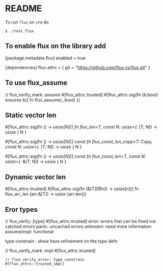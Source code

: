 # README 

To run `flux` on `std` do 

```
$ ./test_flux
```

## To enable flux on the library add 

[package.metadata.flux]
enabled = true

[dependencies]
flux-attrs = { git = "https://github.com/flux-rs/flux.git" }

## To use flux_assume
// flux_verify_mark: assume
#[flux_attrs::trusted]
#[flux_attrs::sig(fn (b:bool) ensures b)]
fn flux_assume(_:bool) {}

## Static vector len
#[flux_attrs::sig(fn (_) -> usize[N])]
fn flux_len<T, const N: usize>(_: [T; N]) -> usize {
    N
}

#[flux_attrs::sig(fn (_) -> usize[N])]
const fn flux_const_len_copy<T: Copy, const N: usize>(_: [T; N]) -> usize {
    N
}

#[flux_attrs::sig(fn (_) -> usize[N])]
const fn flux_const_len<T, const N: usize>(_: &[T; N]) -> usize {
    N
}

## Dynamic vector len
#[flux_attrs::trusted]
#[flux_attrs::sig(fn (&[T][@n]) -> usize[n])]
fn flux_arr_len<T> (arr:&[T]) -> usize {arr.len()}

## Eror types
// flux_verify: [type]
#[flux_attrs::trusted]
error: errors that can be fixed
ice: catched errors
panic: uncached errors
unknown: need more information
assume/impl: functional


type constrain : show have refinement on the type defn

// flux_verify_mark: impl
#[flux_attrs::trusted]

    // flux_verify_error: type constrain
    #[flux_attrs::trusted_impl]